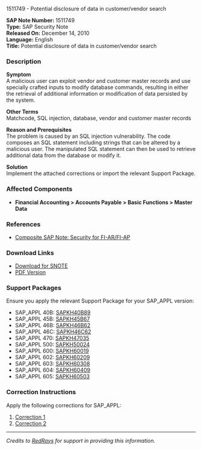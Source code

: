 1511749 - Potential disclosure of data in customer/vendor search

**SAP Note Number:** 1511749  
**Type:** SAP Security Note  
**Released On:** December 14, 2010  
**Language:** English  
**Title:** Potential disclosure of data in customer/vendor search

### Description
**Symptom**  
A malicious user can exploit vendor and customer master records and use specially crafted inputs to modify database commands, resulting in either the retrieval of additional information or modification of data persisted by the system.

**Other Terms**  
Matchcode, SQL injection, database, vendor and customer master records

**Reason and Prerequisites**  
The problem is caused by an SQL injection vulnerability. The code composes an SQL statement including strings that can be altered by a malicious user. The manipulated SQL statement can then be used to retrieve additional data from the database or modify it.

**Solution**  
Implement the attached corrections or import the relevant Support Package.

### Affected Components
- **Financial Accounting > Accounts Payable > Basic Functions > Master Data**

### References
- [Composite SAP Note: Security for FI-AR/FI-AP](https://me.sap.com/notes/1515184)

### Download Links
- [Download for SNOTE](https://notesdownloads.sap.com/note/0040000008958922017)
- [PDF Version](https://userapps.support.sap.com/sap/support/sfm/notes/print/0001511749?language=en-US&token=7F78945B0CC63662B367F56182FCAA7C)

### Support Packages
Ensure you apply the relevant Support Package for your SAP_APPL version:
- SAP_APPL 40B: [SAPKH40B89](https://me.sap.com/supportpackage/SAPKH40B89)
- SAP_APPL 45B: [SAPKH45B67](https://me.sap.com/supportpackage/SAPKH45B67)
- SAP_APPL 46B: [SAPKH46B62](https://me.sap.com/supportpackage/SAPKH46B62)
- SAP_APPL 46C: [SAPKH46C62](https://me.sap.com/supportpackage/SAPKH46C62)
- SAP_APPL 470: [SAPKH47035](https://me.sap.com/supportpackage/SAPKH47035)
- SAP_APPL 500: [SAPKH50024](https://me.sap.com/supportpackage/SAPKH50024)
- SAP_APPL 600: [SAPKH60019](https://me.sap.com/supportpackage/SAPKH60019)
- SAP_APPL 602: [SAPKH60209](https://me.sap.com/supportpackage/SAPKH60209)
- SAP_APPL 603: [SAPKH60308](https://me.sap.com/supportpackage/SAPKH60308)
- SAP_APPL 604: [SAPKH60409](https://me.sap.com/supportpackage/SAPKH60409)
- SAP_APPL 605: [SAPKH60503](https://me.sap.com/supportpackage/SAPKH60503)

### Correction Instructions
Apply the following corrections for SAP_APPL:
1. [Correction 1](https://me.sap.com/corrins/0001511749/1)
2. [Correction 2](https://me.sap.com/corrins/0001511749/1)

---

*Credits to [RedRays](https://redrays.io) for support in providing this information.*
